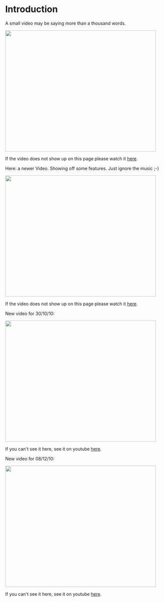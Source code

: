 # Introduction #
A small video may be saying more than a thousand words.

<a href='http://www.youtube.com/watch?feature=player_embedded&v=v7Y1qzIPveo' target='_blank'><img src='http://img.youtube.com/vi/v7Y1qzIPveo/0.jpg' width='480' height=385 /></a>

If the video does not show up on this page please watch it [here](http://www.youtube.com/watch?v=v7Y1qzIPveo).



Here: a newer Video. Showing off some features.
Just ignore the music ;-)

<a href='http://www.youtube.com/watch?feature=player_embedded&v=SsiYuXqpVuo' target='_blank'><img src='http://img.youtube.com/vi/SsiYuXqpVuo/0.jpg' width='480' height=385 /></a>

If the video does not show up on this page please watch it [here](http://www.youtube.com/watch?v=SsiYuXqpVuo).

New video for 30/10/10:

<a href='http://www.youtube.com/watch?feature=player_embedded&v=VSiEjZxgj3g' target='_blank'><img src='http://img.youtube.com/vi/VSiEjZxgj3g/0.jpg' width='480' height=385 /></a>

If you can't see it here, see it on youtube [here](http://www.youtube.com/watch?v=VSiEjZxgj3g).


New video for 08/12/10:

<a href='http://www.youtube.com/watch?feature=player_embedded&v=JASop2O_16Y' target='_blank'><img src='http://img.youtube.com/vi/JASop2O_16Y/0.jpg' width='480' height=385 /></a>

If you can't see it here, see it on youtube [here](http://www.youtube.com/watch?v=JASop2O_16Y).